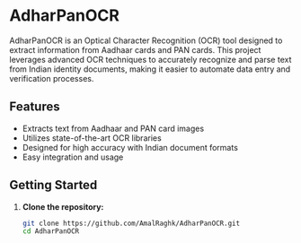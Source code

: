 # AdharPanOCR

AdharPanOCR is an Optical Character Recognition (OCR) tool designed to extract information from Aadhaar cards and PAN cards. This project leverages advanced OCR techniques to accurately recognize and parse text from Indian identity documents, making it easier to automate data entry and verification processes.

## Features

- Extracts text from Aadhaar and PAN card images
- Utilizes state-of-the-art OCR libraries
- Designed for high accuracy with Indian document formats
- Easy integration and usage

## Getting Started

1. **Clone the repository:**
   ```bash
   git clone https://github.com/AmalRaghk/AdharPanOCR.git
   cd AdharPanOCR
